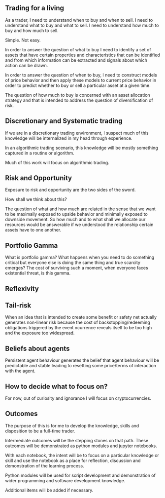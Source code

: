 
Trading for a living
--------------------

As a trader, I need to understand when to buy and when to sell. I need to understand what to buy and what to sell. I need to understand how much to buy and how much to sell.

Simple. Not easy. 

In order to answer the question of what to buy I need to identify a set of assets that 
have certain properties and characteristics that can be identified and from which information can be extracted and signals about which action can be drawn.

In order to answer the question of when to buy, I need to construct models of price behavior and then apply these models to current price behavior in order to predict whether to buy or sell a particular asset at a given time. 

The question of how much to buy is concerned with an asset allocation strategy and that is intended to address the question of diversification of risk. 


Discretionary and Systematic trading
------------------------------------

If we are in a discretionary trading environment, I suspect much of this knowledge will be internalized in my head through experience. 

In an algorithmic trading scenario, this knowledge will be mostly something captured in a routine or algorithm. 

Much of this work will focus on algorithmic trading. 


Risk and Opportunity
--------------------

Exposure to risk and opportunity are the two sides of the sword. 

How shall we think about this?

The question of what and how much are related in the sense that we want to be maximally exposed to upside behavior and minimally exposed to downside movement. So how much and to what shall we allocate our resources would be answerable if we understood the relationship certain assets have to one another. 


Portfolio Gamma 
---------------

What is portfolio gamma? What happens when you need to do something critical but everyone else is doing the same thing and true scarcity emerges? The cost of surviving such a moment, when everyone faces existential threat, is this gamma. 


Reflexivity
-----------

Tail-risk
---------

When an idea that is intended to create some benefit or safety net actually generates non-linear risk because the cost of backstopping/redeeming obligations triggered by the event ocurrence reveals itself to be too high and the exposure too widespread. 

Beliefs about agents
--------------------

Persistent agent behaviour generates the belief that agent behaviour will be predictable and stable leading to resetting some price/terms of interaction with the agent.  


How to decide what to focus on?
-------------------------------

For now, out of curiosity and ignorance I will focus on cryptocurrencies. 


Outcomes
--------

The purpose of this is for me to develop the knowledge, skills and disposition to be a full-time trader. 

Intermediate outcomes will be the stepping stones on that path. These outcomes will be demonstrated as python modules and jupyter notebooks. 

With each notebook, the intent will be to focus on a particular knowledge or skill and use the notebook as a place for reflection, discussion and demonstration of the learning process. 

Python modules will be used for script development and demonstration of wider programming and software development knowledge. 

Additional items will be added if necessary. 



